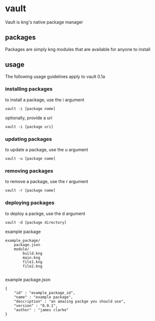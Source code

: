 # vault
Vault is kng's native package manager

## packages
Packages are simply kng modules that are available for anyone to install



## usage

The following usage guidelines apply to vault 0.1a

### installing packages
to install a package, use the i argument
```
vault -i [package name]
```
optionally, provide a uri
```
vault -i [package uri]
```

### updating packages
to update a package, use the u argument
```
vault -u [package name]
```

### removing packages
to remove a package, use the r argument
```
vault -r [package name]
```

### deploying packages
to deploy a packge, use the d argument
```
vault -d [package directory]
```
example package
```
example_package/
    package.json
    module/
        build.kng
        main.kng
        file1.kng
        file2.kng
    
```
example package.json
```
{
    "id" : "example_package_id",
    "name" : "example package",
    "description" : "an amazing packge you should use",
    "version" : "0.0.1",
    "author" : "james clarke"
}
```